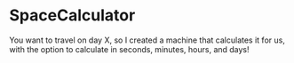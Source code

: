 # SpaceCalculator
You want to travel on day X, so I created a machine that calculates it for us, with the option to calculate in seconds, minutes, hours, and days!
